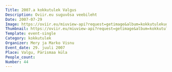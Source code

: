 ```yaml
---
Title: 2007.a kokkutulek Valgus
Description: Oviir.eu suguvõsa veebileht
Date: 2007-07-29
Image: https://oviir.eu/miuview-api?request=getimage&album=kokkutulekud&item=2007-44.-kokkutulek-29.-juulil-valgus-prismaa-klas-mery-ja-margo-visnu-juures.jpg&size=1200&mode=longest
Thumbnail: https://oviir.eu/miuview-api?request=getimage&album=kokkutulekud&item=2007-44.-kokkutulek-29.-juulil-valgus-prismaa-klas-mery-ja-margo-visnu-juures.jpg&size=600&mode=square
Template: event-single
Category: kokkutulek
Organizer: Mery ja Marko Visnu
Event_date: 29. juuli 2007
Place: Valgu, Pärismaa küla
People_count:
Number: 44
---
```

